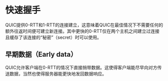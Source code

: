 # 快速握手

QUIC提供0-RTT和1-RTT的连接建立，这意味着QUIC在最佳情况下不需要任何的额外往返时间便可建立新连接。其中更快的0-RTT仅在两个主机之间建立过连接且缓存了该连接的“秘密”（secret）时可以使用。

## 早期数据（Early data）

QUIC允许客户端在0-RTT的情况下直接捎带数据。这使得客户端能尽早向对方传送数据，当然也使得服务器能更快地发回数据响应。
